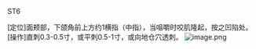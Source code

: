 ST6

[定位]面颊部，下颌角前上方约1横指（中指），当咀嚼时咬肌隆起，按之凹陷处。
[操作]直刺0.3-0.5寸，或平刺0.5-1寸，或向地仓穴透刺。
![image.png](https://picgo18719498306.oss-cn-guangzhou.aliyuncs.com/20250423184113866.png)
